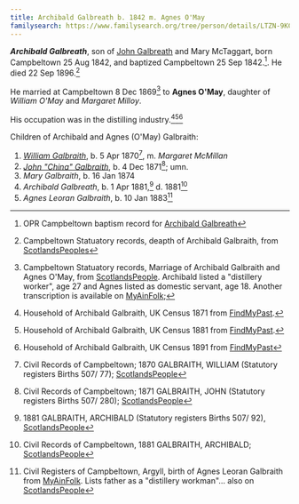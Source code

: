 ```yaml
---
title: Archibald Galbreath b. 1842 m. Agnes O'May
familysearch: https://www.familysearch.org/tree/person/details/LTZN-9KC
---
```

***Archibald Galbreath***, son of [John Galbreath](galbreath-john-1815.md) and Mary McTaggart, born Campbeltown 25 Aug 1842, and baptized Campbeltown 25 Sep 1842.[^birth]. He died 22 Sep 1896.[^death]

He married at Campbeltown 8 Dec 1869[^marriage] to **Agnes O'May**, daughter of *William O'May* and *Margaret Milloy*.

His occupation was in the distilling industry.[^census1871][^census1881][^census1891]

Children of Archibald and Agnes (O'May) Galbraith:

1. *[William Galbraith](galbraith-william-1870-mcmillan.md)*, b. 5 Apr 1870[^william-birth], m. *Margaret McMillan*
2. *[John "China" Galbraith](galbraith-john-china-1871.md)*, b. 4 Dec 1871[^john-birth]; umn.
3. *Mary Galbraith*, b. 16 Jan 1874
4. *Archibald Galbreath*, b. 1 Apr 1881,[^archibald-birth] d. 1881[^archibald-death]
5. *Agnes Leoran Galbraith*, b. 10 Jan 1883[^agnesleoran]

[^birth]: OPR Campbeltown baptism record for [Archibald Galbreath](/sources/opr-campbeltown-births.md#1842-09-25-archibald-galbreath)

[^death]: Campbeltown Statuatory records, deapth of Archibald Galbraith, from [ScotlandsPeoples](https://www.scotlandspeople.gov.uk/view-image/nrs_stat_deaths/4840492)

[^marriage]: Campbeltown Statuatory records, Marriage of Archibald Galbraith and Agnes O'May, from [ScotlandsPeople](https://www.scotlandspeople.gov.uk/view-image/nrs_stat_marriages/4746913). Archibald listed a "distillery worker", age 27 and Agnes listed as domestic servant, age 18.  Another transcription is available on [MyAinFolk](https://www.myainfolk.ca/records/5672); 

[^census1871]: Household of Archibald Galbraith, UK Census 1871 from [FindMyPast](https://www.findmypast.com/transcript?id=GBC/1871/0023441482).

[^census1881]: Household of Archibald Galbraith, UK Census 1881 from [FindMyPast](https://www.findmypast.com/transcript?id=GBC/1881/0029344266&expand=true).

[^census1891]: Household of Archibald Galbraith, UK Census 1891 from [FindMyPast](https://www.findmypast.com/transcript?id=GBC/1891/0035185142&expand=true)

[^agnesleoran]: Civil Registers of Campbeltown, Argyll, birth of Agnes Leoran Galbraith from [MyAinFolk](https://www.myainfolk.ca/records/19457).  Lists father as a "distillery workman"... also on [ScotlandsPeople](https://www.scotlandspeople.gov.uk/view-image/nrs_stat_births/42256447)

[^william-birth]: Civil Records of Campbeltown; 1870 GALBRAITH, WILLIAM (Statutory registers Births 507/ 77);  [ScotlandsPeople](https://www.scotlandspeople.gov.uk/view-image/nrs_stat_births/40423938)

[^john-birth]: Civil Records of Campbeltown; 1871 GALBRAITH, JOHN (Statutory registers Births 507/ 280); [ScotlandsPeople](https://www.scotlandspeople.gov.uk/view-image/nrs_stat_births/40584916)

[^archibald-birth]: 1881 GALBRAITH, ARCHIBALD (Statutory registers Births 507/ 92), [ScotlandsPeople](https://www.scotlandspeople.gov.uk/view-image/nrs_stat_births/41867573)

[^archibald-death]: Civil Records of Campbeltown, 1881 GALBRAITH, ARCHIBALD; [ScotlandsPeople](https://www.scotlandspeople.gov.uk/record-results?search_type=people&dl_cat=statutory&dl_rec=statutory-deaths&surname=galbraith&surname_so=soundex&forename_so=starts&other_surname_so=soundex&mmsurname=O%26%23039%3Bmay&mmsurname_so=exact&birth_year_range=10&rd_real_name%5B0%5D=ARGYLL%20AND%20BUTE%20%28CAMPBELTOWN%29%20OR%20CAMPBELTOWN%20%28LANDWARD%29%20OR%20CAMPBELTOWN%20%28BURGH%29%20OR%20CAMPBELTOWN&rd_display_name%5B0%5D=ARGYLL%20AND%20BUTE%20%28CAMPBELTOWN%29%7CCAMPBELTOWN%20%28LANDWARD%29%7CCAMPBELTOWN%20%28BURGH%29%7CCAMPBELTOWN_CAMPBELTOWN&rdno%5B0%5D=ARGYLL%20AND%20BUTE%20%2ACAMPBELTOWN%2A%20OR%20CAMPBELTOWN%20%2ALANDWARD%2A%20OR%20CAMPBELTOWN%20%2ABURGH%2A%20OR%20CAMPBELTOWN&record_type=stat_deaths)

